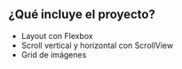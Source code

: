 ## ¿Qué incluye el proyecto?
- Layout con Flexbox
- Scroll vertical y horizontal con ScrollView
- Grid de imágenes
